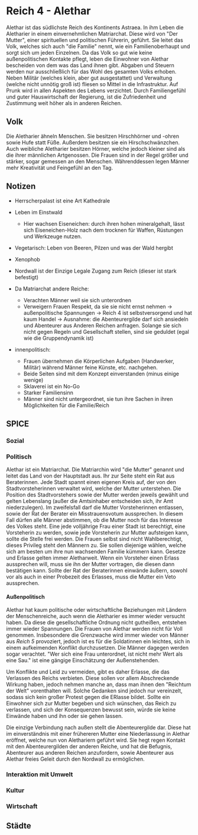 # Reich 4 - Alethar

Alethar ist das südlichste Reich des Kontinents Astraea.
In ihm Leben die Aletharier in einem einvernehmlichen Matriarchat.
Diese wird von "Der Mutter", einer spirituellen und politischen Führerin, geführt.
Sie leitet das Volk, welches sich auch "die Familie" nennt, wie ein Familienoberhaupt und sorgt sich um jeden Einzelnen.
Da das Volk so gut wie keine außenpolitischen Kontakte pflegt, leben die Einwohner von Alethar bescheiden von dem was das Land ihnen gibt.
Abgaben und Steuern werden nur ausschließlich für das Wohl des gesamten Volks erhoben.
Neben Militär (welches klein, aber gut ausgestattet) und Verwaltung (welche nicht unnötig groß ist) fliesen so Mittel in die Infrastruktur.
Auf Prunk wird in allen Aspekten des Lebens verzichtet.
Durch Familiengefühl und guter Hauswirtschaft der Regierung, ist die Zufriedenheit und Zustimmung weit höher als in anderen Reichen.

## Volk

[//]: # "Besondere Merkmale?"

Die Aletharier ähneln Menschen.
Sie besitzen Hirschhörner und -ohren sowie Hufe statt Füße. Außerdem besitzen sie ein Hirschschwänzchen.
Auch weibliche Aletharier besitzen Hörner, welche jedoch kleiner sind als die ihrer männlichen Artgenossen.
Die Frauen sind in der Regel größer und stärker, sogar gemessen an den Menschen.
Währenddessen legen Männer mehr Kreativität und Feingefühl an den Tag.

## Notizen

- Herrscherpalast ist eine Art Kathedrale

- Leben im Einstwald

  - Hier wachsen Eiseneichen: durch ihren hohen mineralgehalt, lässt sich Eiseneichen-Holz nach dem trocknen für Waffen, Rüstungen und Werkzeuge nutzen.

- Vegetarisch: Leben von Beeren, Pilzen und was der Wald hergibt

- Xenophob
- Nordwall ist der Einzige Legale Zugang zum Reich (dieser ist stark befestigt)
- Da Matriarchat andere Reiche:
  - Verachten Männer weil sie sich unterordnen
  - Verweigern Frauen Respekt, da sie sie nicht ernst nehmen
    -> außenpolitische Spannungen
    -> Reich 4 ist selbstversorgend und hat kaum Handel
    -> Ausnahme: die Abenteurergilde darf sich ansiedeln und Abenteurer aus Anderen Reichen anfragen. Solange sie sich nicht gegen Regeln und Gesellschaft stellen, sind sie geduldet (egal wie die Gruppendynamik ist)
- innenpolitisch:
  - Frauen übernehmen die Körperlichen Aufgaben (Handwerker, Militär) während Männer feine Künste, etc. nachgehen.
  - Beide Seiten sind mit dem Konzept einverstanden (minus einige wenige)
  - Sklaverei ist ein No-Go
  - Starker Familiensinn
  - Männer sind nicht untergeordnet, sie tun ihre Sachen in ihren Möglichkeiten für die Familie/Reich

## SPICE

### Sozial

### Politisch

Alethar ist ein Matriarchat.
Die Matriarchin wird "die Mutter" genannt und leitet das Land von der Hauptstadt aus.
Ihr zur Seite steht ein Rat aus Beraterinnen.
Jede Stadt spannt einen eigenen Kreis auf, der von den Stadtvorsteherinnen verwaltet wird, welche der Mutter unterstehen.
Die Position des Stadtvorstehers sowie der Mutter werden jeweils gewählt und gelten Lebenslang (außer die Amtsinhaber entscheiden sich, ihr Amt niederzulegen).
Im zweifelsfall darf die Mutter Vorsteherinnen entlassen, sowie der Rat der Berater ein Misstrauensvotum aussprechen.
In diesem Fall dürfen alle Männer abstimmen, ob die Mutter noch für das Interesse des Volkes steht.
Eine jede volljährige Frau einer Stadt ist berechtigt, eine Vorsteherin zu werden, sowie jede Vorsteherin zur Mutter aufsteigen kann, sollte die Stelle frei werden.
Die Frauen selbst sind nicht Wahlberechtigt, dieses Privileg steht den Männern zu.
Sie sollen diejenige wählen, welche sich am besten um ihre nun wachsenden Familie kümmern kann.
Gesetze und Erlasse gelten immer Aletharweit. Wenn ein Vorsteher einen Erlass aussprechen will, muss sie ihn der Mutter vortragen, die diesen dann bestätigen kann. Sollte der Rat der Beraterinnen einwände äußern, sowohl vor als auch in einer Probezeit des Erlasses, muss die Mutter ein Veto aussprechen.

#### Außenpolitisch

Alethar hat kaum politische oder wirtschaftliche Beziehungen mit Ländern der Menschenreiche, auch wenn die Aletharier es immer wieder versucht haben.
Da diese die gesellschaftliche Ordnung nicht gutheißen, entstehen immer wieder Spannungen.
Die Frauen von Alethar werden nicht für Voll genommen.
Insbesondere die Grenzwache wird immer wieder von Männer aus _Reich 5_ provoziert, jedoch ist es für die Soldatinnen ein leichtes, sich in einem aufkeimenden Konflikt durchzusetzen.
Die Männer dagegen werden sogar verachtet. "Wer sich eine Frau unterordnet, ist nicht mehr Wert als eine Sau." ist eine gängige Einschätzung der Außenstehenden.

Um Konflikte und Leid zu vermeiden, gibt es daher Erlasse, die das Verlassen des Reichs verbieten. Diese sollen vor allem Abschreckende Wirkung haben, jedoch nehmen manche an, dass man ihnen den "Reichtum der Welt" vorenthalten will. Solche Gedanken sind jedoch nur vereinzelt, sodass sich kein großer Protest gegen die ERlasse bildet. Sollte ein Einwohner sich zur Mutter begeben und sich wünschen, das Reich zu verlassen, und sich der Konsequenzen bewusst sein, würde sie keine Einwände haben und ihn oder sie gehen lassen.

Die einzige Verbindung nach außen stellt die Abenteurergilde dar. Diese hat im einverständnis mit einer frühereren Mutter eine Niederlassung in Alethar eröffnet, welche nun von Alethariern geführt wird.
Sie hegt regen Kontakt mit den Abenteurergilden der anderen Reiche, und hat die Befugnis, Abenteurer aus anderen Reichen anzufordern, sowie Abenteurer aus Alethar freies Geleit durch den Nordwall zu ermöglichen.

### Interaktion mit Umwelt

### Kultur

### Wirtschaft

## Städte
